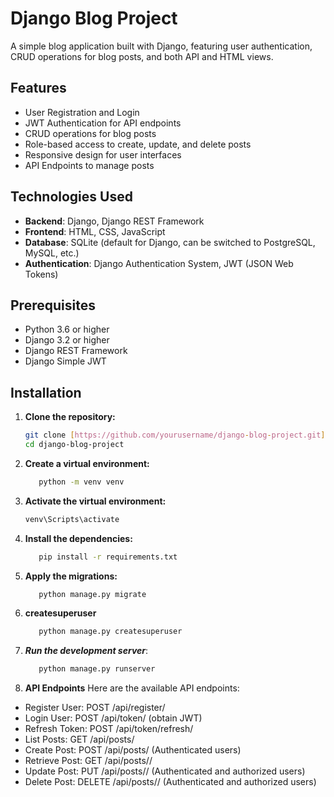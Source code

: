 # Django Blog Project

A simple blog application built with Django, featuring user authentication, CRUD operations for blog posts, and both API and HTML views.

## Features

- User Registration and Login
- JWT Authentication for API endpoints
- CRUD operations for blog posts
- Role-based access to create, update, and delete posts
- Responsive design for user interfaces
- API Endpoints to manage posts

## Technologies Used

- **Backend**: Django, Django REST Framework
- **Frontend**: HTML, CSS, JavaScript
- **Database**: SQLite (default for Django, can be switched to PostgreSQL, MySQL, etc.)
- **Authentication**: Django Authentication System, JWT (JSON Web Tokens)

## Prerequisites

- Python 3.6 or higher
- Django 3.2 or higher
- Django REST Framework
- Django Simple JWT

## Installation

1. **Clone the repository:**

   ```bash
   git clone [https://github.com/yourusername/django-blog-project.git](https://github.com/akshayambulgekar/Blog_Project.git)
   cd django-blog-project

2. **Create a virtual environment:**
   ```bash
      python -m venv venv


3. **Activate the virtual environment:**
  
   ```bash
   venv\Scripts\activate


4. **Install the dependencies:**
   
   ```bash
      pip install -r requirements.txt


5. **Apply the migrations:**

   ```bash
      python manage.py migrate
6. **createsuperuser**
   ```bash
      python manage.py createsuperuser

7. ***Run the development server***:
   ```bash
      python manage.py runserver

8. **API Endpoints**
   Here are the available API endpoints:
  - Register User: POST /api/register/
  - Login User: POST /api/token/ (obtain JWT)
  - Refresh Token: POST /api/token/refresh/
  - List Posts: GET /api/posts/
  - Create Post: POST /api/posts/ (Authenticated users)
  - Retrieve Post: GET /api/posts/<id>/
  - Update Post: PUT /api/posts/<id>/ (Authenticated and authorized users)
  - Delete Post: DELETE /api/posts/<id>/ (Authenticated and authorized users)



